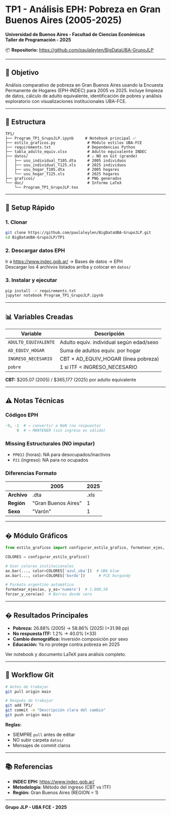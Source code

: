 # TP1 - Análisis EPH: Pobreza en Gran Buenos Aires (2005-2025)

**Universidad de Buenos Aires - Facultad de Ciencias Económicas**  
**Taller de Programación - 2025**

📦 **Repositorio:** https://github.com/paulaleylen/BigDataUBA-GrupoJLP

---

## 🎯 Objetivo

Análisis comparativo de pobreza en Gran Buenos Aires usando la Encuesta Permanente de Hogares (EPH-INDEC) para 2005 vs 2025. Incluye limpieza de datos, cálculo de adulto equivalente, identificación de pobres y análisis exploratorio con visualizaciones institucionales UBA-FCE.

---

## 📁 Estructura

```
TP1/
├── Program_TP1_GrupoJLP.ipynb     # Notebook principal ✅
├── estilo_graficos.py              # Módulo estilos UBA-FCE
├── requirements.txt                # Dependencias Python
├── tabla_adulto_equiv.xlsx         # Adulto equivalente INDEC
├── datos/                          # ⚠️ NO en Git (grande)
│   ├── usu_individual_T105.dta     # 2005 individuos
│   ├── usu_individual_T125.xls     # 2025 individuos
│   ├── usu_hogar_T105.dta          # 2005 hogares
│   └── usu_hogar_T125.xls          # 2025 hogares
├── graficos/                       # PNG generados
└── doc/                            # Informe LaTeX
    └── Program_TP1_GrupoJLP.tex
```

---

## 🚀 Setup Rápido

### 1. Clonar
```bash
git clone https://github.com/paulaleylen/BigDataUBA-GrupoJLP.git
cd BigDataUBA-GrupoJLP/TP1
```

### 2. Descargar datos EPH
Ir a https://www.indec.gob.ar/ → Bases de datos → EPH  
Descargar los 4 archivos listados arriba y colocar en `datos/`

### 3. Instalar y ejecutar
```bash
pip install -r requirements.txt
jupyter notebook Program_TP1_GrupoJLP.ipynb
```

---

## 📊 Variables Creadas

| Variable | Descripción |
|----------|-------------|
| `ADULTO_EQUIVALENTE` | Adulto equiv. individual según edad/sexo |
| `AD_EQUIV_HOGAR` | Suma de adultos equiv. por hogar |
| `INGRESO_NECESARIO` | CBT × AD_EQUIV_HOGAR (línea pobreza) |
| `pobre` | 1 si ITF < INGRESO_NECESARIO |

**CBT:** $205.07 (2005) / $365,177 (2025) por adulto equivalente

---

## ⚠️ Notas Técnicas

### Códigos EPH
```python
-9, -1  # → convertir a NaN (no respuesta)
     0  # → MANTENER (sin ingreso es válido)
```

### Missing Estructurales (NO imputar)
- `PP03J` (horas): NA para desocupados/inactivos
- `P21` (ingreso): NA para no ocupados

### Diferencias Formato
| | 2005 | 2025 |
|-|------|------|
| **Archivo** | .dta | .xls |
| **Región** | "Gran Buenos Aires" | 1 |
| **Sexo** | "Varón" | 1 |

---

## � Módulo Gráficos

```python
from estilo_graficos import configurar_estilo_grafico, formatear_ejes, forzar_y_cero

COLORES = configurar_estilo_grafico()

# Usar colores institucionales
ax.bar(..., color=COLORES['azul_uba'])  # UBA blue
ax.bar(..., color=COLORES['bordo'])      # FCE burgundy

# Formato argentino automático
formatear_ejes(ax, y_as='numero')  # 1.000,50
forzar_y_cero(ax)  # Barras desde cero
```

---

## � Resultados Principales

- **Pobreza:** 26.88% (2005) → 58.86% (2025) (+31.98 pp)
- **No respuesta ITF:** 1.2% → 40.0% (×33)
- **Cambio demográfico:** Inversión composición por sexo
- **Educación:** Ya no protege contra pobreza en 2025

Ver notebook y documento LaTeX para análisis completo.

---

## 🔧 Workflow Git

```bash
# Antes de trabajar
git pull origin main

# Después de trabajar
git add TP1/
git commit -m "Descripción clara del cambio"
git push origin main
```

**Reglas:**
- SIEMPRE `pull` antes de editar
- NO subir carpeta `datos/`
- Mensajes de commit claros

---

## 📚 Referencias

- **INDEC EPH:** https://www.indec.gob.ar/
- **Metodología:** Método del ingreso (CBT vs ITF)
- **Región:** Gran Buenos Aires (REGION = 1)

---

**Grupo JLP - UBA FCE - 2025**
